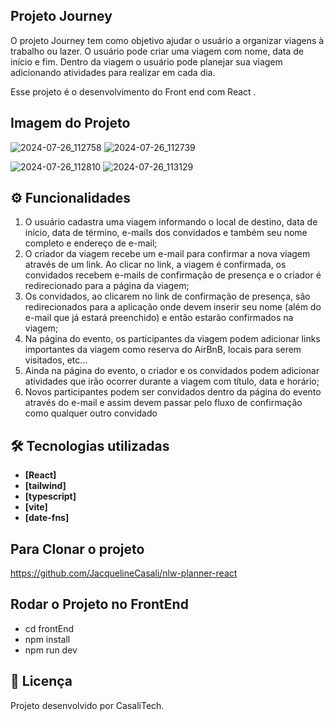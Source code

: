 ## Projeto Journey
O projeto Journey tem como objetivo ajudar o usuário a organizar viagens à trabalho ou lazer. O usuário pode criar uma viagem com nome, data de início e fim. Dentro da viagem o usuário pode planejar sua viagem adicionando atividades para realizar em cada dia.


Esse projeto é o desenvolvimento do Front end com React .

## Imagem do Projeto

![2024-07-26_112758](https://github.com/user-attachments/assets/eae0172b-97bf-4a17-8c18-22f239bf3917) 
![2024-07-26_112739](https://github.com/user-attachments/assets/aa12ccb9-e003-4293-bcd7-9938430e68a7)

![2024-07-26_112810](https://github.com/user-attachments/assets/65ca5042-d582-4d20-8845-0b8e8531170d)
![2024-07-26_113129](https://github.com/user-attachments/assets/5b683026-eae6-4634-aace-f1805b3ac1b3)

## ⚙️ Funcionalidades

1. O usuário cadastra uma viagem informando o local de destino, data de início, data de término, e-mails dos convidados e também seu nome completo e endereço de e-mail;
2. O criador da viagem recebe um e-mail para confirmar a nova viagem através de um link. Ao clicar no link, a viagem é confirmada, os convidados recebem e-mails de confirmação de presença e o criador é redirecionado para a página da viagem;
3. Os convidados, ao clicarem no link de confirmação de presença, são redirecionados para a aplicação onde devem inserir seu nome (além do e-mail que já estará preenchido) e então estarão confirmados na viagem;
4. Na página do evento, os participantes da viagem podem adicionar links importantes da viagem como reserva do AirBnB, locais para serem visitados, etc...
5. Ainda na página do evento, o criador e os convidados podem adicionar atividades que irão ocorrer durante a viagem com título, data e horário;
6. Novos participantes podem ser convidados dentro da página do evento através do e-mail e assim devem passar pelo fluxo de confirmação como qualquer outro convidado

## 🛠 Tecnologias utilizadas
- **[React]**
- **[tailwind]**
- **[typescript]**
- **[vite]**
- **[date-fns]**

## Para Clonar o projeto
https://github.com/JacquelineCasali/nlw-planner-react


## Rodar o Projeto no FrontEnd 

-  cd frontEnd
-  npm install
-  npm run dev


## 📝 Licença

Projeto desenvolvido por CasaliTech.

